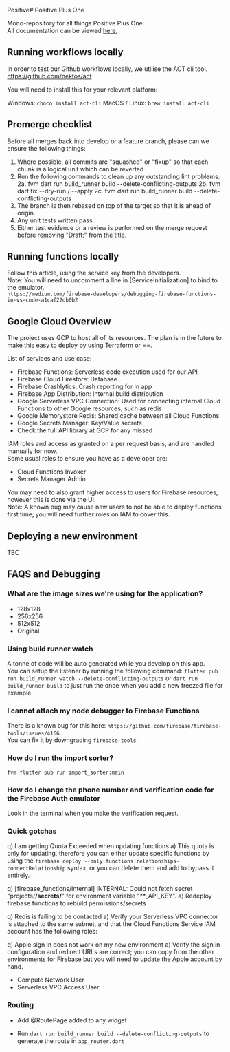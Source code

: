 Positive# Positive Plus One

Mono-repository for all things Positive Plus One.  
All documentation can be viewed [here.](https://inqvine.bit.ai/rdc/v0pZp5OR9DaNTn83)

## Running workflows locally

In order to test our Github workflows locally, we utilise the ACT cli tool.  
<https://github.com/nektos/act>  

You will need to install this for your relevant platform:

Windows: `choco install act-cli`
MacOS / Linux: `brew install act-cli`

## Premerge checklist

Before all merges back into develop or a feature branch, please can we ensure the following things:
1. Where possible, all commits are "squashed" or "fixup" so that each chunk is a logical unit which can be reverted
2. Run the following commands to clean up any outstanding lint problems:
2a. fvm dart run build_runner build --delete-conflicting-outputs
2b. fvm dart fix --dry-run / --apply
2c. fvm dart run build_runner build --delete-conflicting-outputs
3. The branch is then rebased on top of the target so that it is ahead of origin.
4. Any unit tests written pass
5. Either test evidence or a review is performed on the merge request before removing "Draft:" from the title.

## Running functions locally

Follow this article, using the service key from the developers.  
Note: You will need to uncomment a line in [ServiceInitialization] to bind to the emulator.  
`https://medium.com/firebase-developers/debugging-firebase-functions-in-vs-code-a1caf22db0b2`

## Google Cloud Overview

The project uses GCP to host all of its resources.
The plan is in the future to make this easy to deploy by using Terraform or ==.

List of services and use case:

* Firebase Functions: Serverless code execution used for our API
* Firebase Cloud Firestore: Database
* Firebase Crashlytics: Crash reporting for in app
* Firebase App Distribution: Internal build distribution
* Google Serverless VPC Connection: Used for connecting internal Cloud Functions to other Google resources, such as redis
* Google Memorystore Redis: Shared cache between all Cloud Functions
* Google Secrets Manager: Key/Value secrets
* Check the full API library at GCP for any missed

IAM roles and access as granted on a per request basis, and are handled manually for now.  
Some usual roles to ensure you have as a developer are:

* Cloud Functions Invoker
* Secrets Manager Admin

You may need to also grant higher access to users for Firebase resources, however this is done via the UI.  
Note: A known bug may cause new users to not be able to deploy functions first time, you will need further roles on IAM to cover this.

## Deploying a new environment

TBC

## FAQS and Debugging

### What are the image sizes we're using for the application?

* 128x128
* 256x256
* 512x512
* Original

### Using build runner watch

A tonne of code will be auto generated while you develop on this app.  
You can setup the listener by running the following command:
`flutter pub run build_runner watch --delete-conflicting-outputs`
or
`dart run build_runner build`
to just run the once when you add a new freezed file for example

### I cannot attach my node debugger to Firebase Functions

There is a known bug for this here: `https://github.com/firebase/firebase-tools/issues/4166`.  
You can fix it by downgrading `firebase-tools`.  

### How do I run the import sorter?

`fvm flutter pub run import_sorter:main`

### How do I change the phone number and verification code for the Firebase Auth emulator

Look in the terminal when you make the verification request.

### Quick gotchas

q) I am getting Quota Exceeded when updating functions
a) This quota is only for updating, therefore you can either update specific functions by using the `firebase deploy --only functions:relationships-connectRelationship` syntax, or you can delete them and add to bypass it entirely.

q) [firebase_functions/internal] INTERNAL: Could not fetch secret "projects/**/secrets/**" for environment variable "**_API_KEY".
a) Redeploy firebase functions to rebuild permissions/secrets

q) Redis is failing to be contacted
a) Verify your Serverless VPC connector is attached to the same subnet, and that the Cloud Functions Service IAM account has the following roles:  

q) Apple sign in does not work on my new environment
a) Verify the sign in configuration and redirect URLs are correct; you can copy from the other environments for Firebase but you will need to update the Apple account by hand.

* Compute Network User
* Serverless VPC Access User

### Routing

* Add @RoutePage added to any widget

* Run `dart run build_runner build --delete-conflicting-outputs` to generate the route in `app_router.dart`
